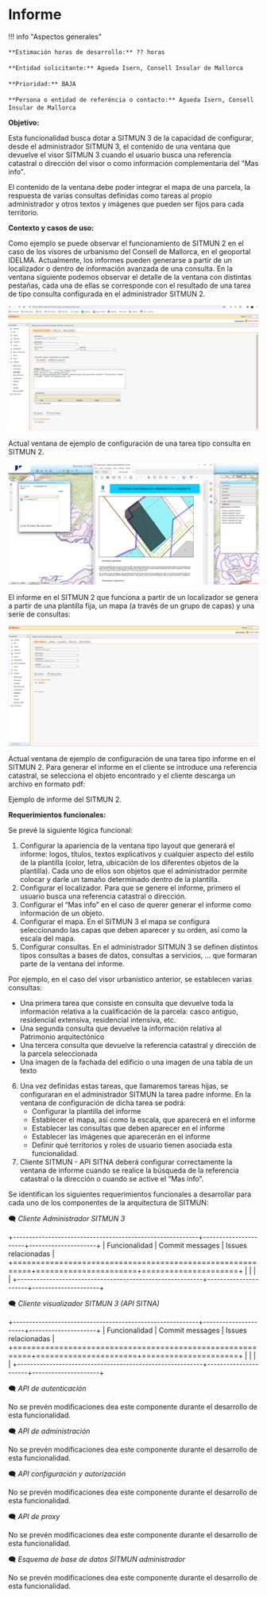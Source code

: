 # Informe

!!! info "Aspectos generales"

    **Estimación horas de desarrollo:** ?? horas

    **Entidad solicitante:** Agueda Isern, Consell Insular de Mallorca

    **Prioridad:** BAJA

    **Persona o entidad de referència o contacto:** Agueda Isern, Consell Insular de Mallorca

**Objetivo:**

Esta funcionalidad busca dotar a SITMUN 3 de la capacidad de configurar, desde el administrador SITMUN 3, 
el contenido de una ventana que devuelve el visor SITMUN 3 cuando el usuario busca una referencia catastral o 
dirección del visor o como información complementaria del "Mas info".

El contenido de la ventana debe poder integrar el mapa de una parcela, la respuesta de varias consultas definidas como 
tareas al propio administrador y otros textos y imágenes que pueden ser fijos para cada territorio.

**Contexto y casos de uso:**

Como ejemplo se puede observar el funcionamiento de SITMUN 2 en el caso de los visores de urbanismo del 
Consell de Mallorca, en el geoportal IDELMA. 
Actualmente, los informes pueden generarse a partir de un localizador o dentro de información avanzada de una consulta.
En la ventana siguiente podemos observar el detalle de la ventana con distintas pestañas, cada una de ellas se
corresponde con el resultado de una tarea de tipo consulta configurada en el administrador SITMUN 2.

![INFORME-1](informe-1.png)

Actual ventana de ejemplo de configuración de una tarea tipo consulta en SITMUN 2.

![INFORME-2](informe-2.png)

El informe en el SITMUN 2 que funciona a partir de un localizador se genera a partir de una plantilla fija,
un mapa (a través de un grupo de capas) y una serie de consultas:

![INFORME-3](informe-3.png)

Actual ventana de ejemplo de configuración de una tarea tipo informe en el SITMUN 2.
Para generar el informe en el cliente se introduce una referencia catastral, se selecciona el objeto encontrado 
y el cliente descarga un archivo en formato pdf:

Ejemplo de informe del SITMUN 2.

**Requerimientos funcionales:**

Se prevé la siguiente lógica funcional:

1.	Configurar la apariencia de la ventana tipo layout que generará el informe: logos, títulos, textos explicativos 
    y cualquier aspecto del estilo de la plantilla (color, letra, ubicación de los diferentes objetos de la plantilla). 
    Cada uno de ellos son objetos que el administrador permite colocar y darle un tamaño determinado dentro de la plantilla.
2.	Configurar el localizador. Para que se genere el informe, primero el usuario busca una referencia catastral o dirección.
3.	Configurar el “Mas info” en el caso de querer generar el informe como información de un objeto.
4.	Configurar el mapa. En el SITMUN 3 el mapa se configura seleccionando las capas que deben aparecer y su orden,
    así como la escala del mapa.
5.	Configurar consultas. En el administrador SITMUN 3 se definen distintos tipos consultas a bases de datos,
    consultas a servicios, ... que formaran parte de la ventana del informe.

Por ejemplo, en el caso del visor urbanístico anterior, se establecen varias consultas:

- Una primera tarea que consiste en consulta que devuelve toda la información relativa a la cualificación de la parcela:
  casco antiguo, residencial extensiva, residencial intensiva, etc.
- Una segunda consulta que devuelve la información relativa al Patrimonio arquitectónico
- Una tercera consulta que devuelve la referencia catastral y dirección de la parcela seleccionada
- Una imagen de la fachada del edificio o una imagen de una tabla de un texto

6.  Una vez definidas estas tareas, que llamaremos tareas hijas, se configuraran en el administrador SITMUN la tarea 
    padre informe. En la ventana de configuración de dicha tarea se podrá:
    - Configurar la plantilla del informe
    - Establecer el mapa, así como la escala, que aparecerá en el informe
    - Establecer las consultas que deben aparecer en el informe
    - Establecer las imágenes que aparecerán en el informe
    - Definir qué territorios y roles de usuario tienen asociada esta funcionalidad.
7. Cliente SITMUN - API SITNA deberá configurar correctamente la ventana de informe cuando se realice la búsqueda de la 
   referencia catastral o la dirección o cuando se active el “Mas info”.

Se identifican los siguientes requerimientos funcionales a desarrollar para cada uno de los componentes de la arquitectura de SITMUN:

:left_speech_bubble: _Cliente Administrador SITMUN 3_

+----------------------------------------------------------+----------------------+---------------------+
| Funcionalidad                                            | Commit messages      | Issues relacionadas |
+==========================================================+======================+=====================+
|                                                          |                      |                     |
+----------------------------------------------------------+----------------------+---------------------+

:left_speech_bubble: _Cliente visualizador SITMUN 3 (API SITNA)_

+----------------------------------------------------------+----------------------+---------------------+
| Funcionalidad                                            | Commit messages      | Issues relacionadas |
+==========================================================+======================+=====================+
|                                                          |                      |                     |
+----------------------------------------------------------+----------------------+---------------------+

:left_speech_bubble: _API de autenticación_

No se prevén modificaciones dea este componente durante el desarrollo de esta funcionalidad.

:left_speech_bubble: _API de administración_

No se prevén modificaciones dea este componente durante el desarrollo de esta funcionalidad.

:left_speech_bubble: _API configuración y autorización_

No se prevén modificaciones dea este componente durante el desarrollo de esta funcionalidad.

:left_speech_bubble: _API de proxy_

No se prevén modificaciones dea este componente durante el desarrollo de esta funcionalidad.

:left_speech_bubble: _Esquema de base de datos SITMUN administrador_

No se prevén modificaciones dea este componente durante el desarrollo de esta funcionalidad.

